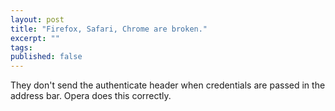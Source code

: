```yaml
---
layout: post
title: "Firefox, Safari, Chrome are broken."
excerpt: ""
tags: 
published: false
---
```


They don't send the authenticate header when credentials are passed in the address bar. Opera does this correctly.
